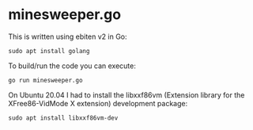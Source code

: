 # minesweeper.go

This is written using ebiten v2 in Go:

    sudo apt install golang

To build/run the code you can execute:

    go run minesweeper.go

On Ubuntu 20.04 I had to install the libxxf86vm (Extension library for the XFree86-VidMode X extension) development package:

    sudo apt install libxxf86vm-dev



    
  
